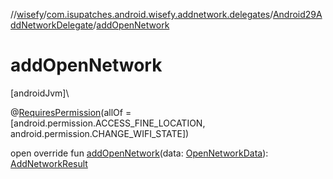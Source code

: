 //[wisefy](../../../index.md)/[com.isupatches.android.wisefy.addnetwork.delegates](../index.md)/[Android29AddNetworkDelegate](index.md)/[addOpenNetwork](add-open-network.md)

# addOpenNetwork

[androidJvm]\

@[RequiresPermission](https://developer.android.com/reference/kotlin/androidx/annotation/RequiresPermission.html)(allOf = [android.permission.ACCESS_FINE_LOCATION, android.permission.CHANGE_WIFI_STATE])

open override fun [addOpenNetwork](add-open-network.md)(data: [OpenNetworkData](../../com.isupatches.android.wisefy.addnetwork.entities/-open-network-data/index.md)): [AddNetworkResult](../../com.isupatches.android.wisefy.addnetwork.entities/-add-network-result/index.md)
